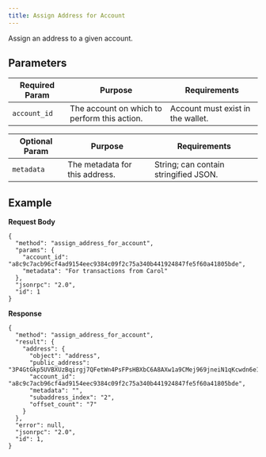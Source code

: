 ```yaml
---
title: Assign Address for Account
---
```

Assign an address to a given account.

## Parameters

| Required Param | Purpose | Requirements |
| -------------- | ------- | ------------ |
| `account_id` | The account on which to perform this action. | Account must exist in the wallet. |

| Optional Param | Purpose | Requirements |
| -------------- | ------- | ------------ |
| `​metadata` | The metadata for this address. | String; can contain stringified JSON. |

## Example

**Request Body**

```
{
  "method": "assign_address_for_account",
  "params": {
    "account_id": "a8c9c7acb96cf4ad9154eec9384c09f2c75a340b441924847fe5f60a41805bde",
    "metadata": "For transactions from Carol"
  },
  "jsonrpc": "2.0",
  "id": 1
}
```

**Response**

```
{
  "method": "assign_address_for_account",
  "result": {
    "address": {
      "object": "address",
      "public_address": "3P4GtGkp5UVBXUzBqirgj7QFetWn4PsFPsHBXbC6A8AXw1a9CMej969jneiN1qKcwdn6e1VtD64EruGVSFQ8wHk5xuBHndpV9WUGQ78vV7Z",
      "account_id": "a8c9c7acb96cf4ad9154eec9384c09f2c75a340b441924847fe5f60a41805bde",
      "metadata": "",
      "subaddress_index": "2",
      "offset_count": "7"
    }
  },
  "error": null,
  "jsonrpc": "2.0",
  "id": 1,
}
```
